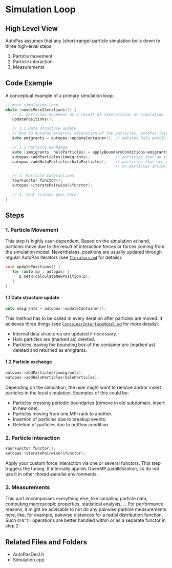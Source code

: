 # Simulation Loop

## High Level View

AutoPas assumes that any (short-range) particle simulation boils down to three high-level steps:
  1. Particle movement
  2. Particle interaction
  3. Measurements

## Code Example

A conceptual example of a primary simulation loop:

```cpp
// main simulation loop
while (needsMoreIterations()) {
   // 1. Particles movement as a result of interactions or simulation forces.
   updatePositions();

   // 1.1 Data structure update
   // Due to AutoPas-external alteration of the particles, AutoPas-internal data structures have to be updated.
   auto emigrants = autopas->updateContainer(); // deletes halo particles, returns particles that are now outside the container

   // 1.2 Particle exchange
   auto [immigrants, haloParticles] = applyBoundaryConditions(emigrants); // user code. Potentially exchanges particles via MPI
   autopas->addParticles(immigrants);           // particles that go into the container
   autopas->addHaloParticles(haloParticles);    // particles that are so close to the container that they have an influence
                                                // on particles inside (periodic boundaries, MPI rank interfaces, ...)

   // 2. Particle Interactions
   YourFunctor functor();
   autopas->iteratePairwise(&functor);

   // 3. Your science goes here.
}
```

## Steps

### 1. Particle Movement

This step is highly user-dependent.
Based on the simulation at hand, particles move due to the result of interaction forces or forces coming from the simulation model.
Nevertheless, positions are usually updated through regular AutoPas iterators
(see [`Iterators.md`](https://github.com/AutoPas/AutoPas/blob/master/docs/userdoc/Iterators.md) for details):

```cpp
void updatePositions() {
   for (auto &p : autopas) {
      p.setR(calculateNewPosition(p);
   }
}
```

#### 1.1 Data structure update
```cpp
auto emigrants = autopas->updateContainer();
```

This method has to be called in every iteration after particles are moved.
It achieves three things (see [`ContainerInterfaceModel.md`](https://github.com/AutoPas/AutoPas/blob/master/docs/userdoc/ContainerInterfaceModel.md) for more details):
  - Internal data structures are updated if necessary.
  - Halo particles are (marked as) deleted.
  - Particles leaving the bounding box of the container are (marked as) deleted and returned as emigrants.

#### 1.2 Particle exchange

```cpp
autopas->addParticles(immigrants);
autopas->addHaloParticles(haloParticles);
```

Depending on the simulation, the user might want to remove and/or insert particles in the local simulation.
Examples of this could be:
  - Particles crossing periodic boundaries (remove in old subdomain, insert in new one).
  - Particles moving from one MPI rank to another.
  - Insertion of particles due to breakup events.
  - Deletion of particles due to outflow condition.

### 2. Particle interaction

```cpp
YourFunctor functor();
autopas->iteratePairwise(&functor);
```

Apply your custom force interaction via one or several functors.
This step triggers the tuning.
It internally applies OpenMP parallelization, so do not use it in other thread-parallel environments.

### 3. Measurements

This part encompasses everything else, like sampling particle data, computing macroscopic properties, statistical analysis, ...
For performance reasons, it might be advisable to not do any pairwise particle measurements here, like, for example, pairwise distances for a radial distribution function.
Such `O(N^2)` operations are better handled within or as a separate functor in step 2.

## Related Files and Folders
- AutoPasDecl.h
- Simulation.cpp
